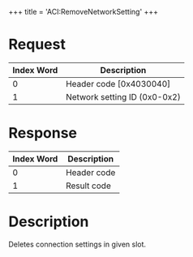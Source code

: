 +++
title = 'ACI:RemoveNetworkSetting'
+++

# Request

| Index Word | Description                  |
|------------|------------------------------|
| 0          | Header code \[0x4030040\]    |
| 1          | Network setting ID (0x0-0x2) |

# Response

| Index Word | Description |
|------------|-------------|
| 0          | Header code |
| 1          | Result code |

# Description

Deletes connection settings in given slot.
